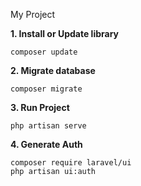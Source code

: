 My Project

**1. Install or Update library** 


    composer update
    

**2. Migrate database** 
    
   
    composer migrate 
    
    
**3. Run Project** 


    php artisan serve
    
**4. Generate Auth**
  
    composer require laravel/ui
    php artisan ui:auth
